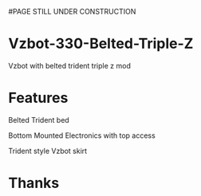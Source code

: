 #PAGE STILL UNDER CONSTRUCTION


# Vzbot-330-Belted-Triple-Z
Vzbot with belted trident triple z mod

# Features
Belted Trident bed

Bottom Mounted Electronics with top access

Trident style Vzbot skirt



# Thanks
